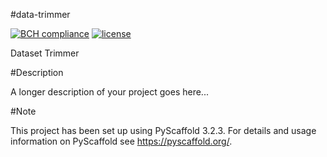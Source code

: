 #data-trimmer

[![BCH compliance](https://bettercodehub.com/edge/badge/harveybc/data-trimmer?branch=master)](https://bettercodehub.com/)
[![license](https://img.shields.io/github/license/mashape/apistatus.svg?maxAge=2592000)](https://github.com/harveybc/data-trimmer/blob/master/LICENSE)

Dataset Trimmer


#Description

A longer description of your project goes here...


#Note

This project has been set up using PyScaffold 3.2.3. For details and usage
information on PyScaffold see https://pyscaffold.org/.
